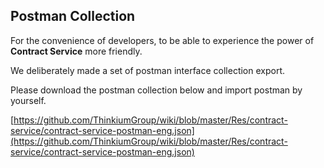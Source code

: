 ## Postman Collection

For the convenience of developers, to be able to experience the power of **Contract Service** more friendly.

We deliberately made a set of postman interface collection export.

Please download the postman collection below and import postman by yourself.



[https://github.com/ThinkiumGroup/wiki/blob/master/Res/contract-service/contract-service-postman-eng.json](https://github.com/ThinkiumGroup/wiki/blob/master/Res/contract-service/contract-service-postman-eng.json)

